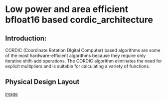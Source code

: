 # Low power and area efficient bfloat16 based cordic_architecture
## Introduction:
CORDIC (Coordinate Rotation DIgital Computer) based algorithms are some of the most hardware-efficient algorithms because they require only iterative shift-add operations. The CORDIC algorithm eliminates the need for explicit multipliers and is suitable for calculating a variety of functions.

## Physical Design Layout

[image](https://github.com/sasi-kiran123/cordic_processor/assets/75782906/7973ec3b-2597-493a-ba63-ad14bbb0f7fa)

